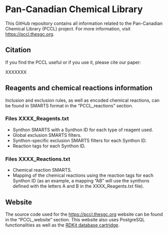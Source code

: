 # Pan-Canadian Chemical Library

This GitHub repository contains all information related to the Pan-Canadian Chemical Library (PCCL) project. For more information, visit <https://pccl.thesgc.org>.

## Citation

If you find the PCCL useful or if you use it, please cite our paper:

XXXXXXX

## Reagents and chemical reactions information

Inclusion and exclusion rules, as well as encoded chemical reactions, can be found in SMARTS format in the “PCCL_reactions” section.

### Files XXXX_Reagents.txt

-   Synthon SMARTS with a Synthon ID for each type of reagent used.
-   Global exclusion SMARTS filters.
-   Synthon-specific exclusion SMARTS filters for each Synthon ID.
-   Reaction tags for each Synthon ID.

### Files XXXX_Reactions.txt

-   Chemical reaction SMARTS.
-   Mapping of the chemical reactions using the reaction tags for each Synthon ID (as an example, a mapping “AB” will use the synthons defined with the letters A and B in the XXXX_Reagents.txt file).

## Website  
The source code used for the <https://pccl.thesgc.org> website can be found in the “PCCL_website” section. This website also uses PostgreSQL functionalities as well as the [RDKit database cartridge](https://www.rdkit.org/docs/Cartridge.html).
